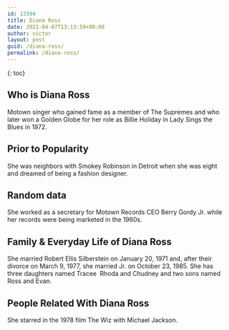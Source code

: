 ```yaml
---
id: 13394
title: Diana Ross
date: 2021-04-07T13:13:59+00:00
author: victor
layout: post
guid: /diana-ross/
permalink: /diana-ross/
---
```



{: toc}


## Who is Diana Ross



Motown singer who gained fame as a member of The Supremes and who later won a Golden Globe for her role as Billie Holiday in Lady Sings the Blues in 1972.

                
                
                
## Prior to Popularity



She was neighbors with Smokey Robinson in Detroit when she was eight and dreamed of being a fashion designer.

                
                
                
## Random data



She worked as a secretary for Motown Records CEO Berry Gordy Jr. while her records were being marketed in the 1960s.

                
                
                
## Family & Everyday Life of Diana Ross



She married Robert Ellis Silberstein on January 20, 1971 and, after their divorce on March 9, 1977, she married Jr. on October 23, 1985. She has three daughters named Tracee  Rhoda and Chudney and two sons named Ross and Evan.

                
                
                
## People Related With Diana Ross



She starred in the 1978 film The Wiz with Michael Jackson.

                
              
            
          
          
          